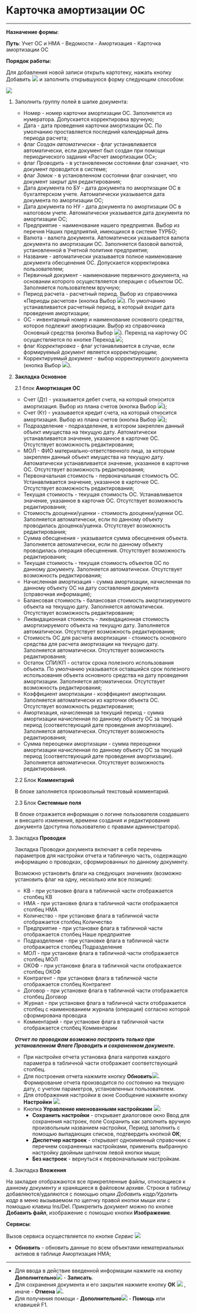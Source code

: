 ﻿# Карточка амортизации ОС
_______________________

**Назначение формы**:

**Путь**:  Учет ОС и НМА - Ведомости - Амортизация - Карточка амортизации ОС

**Порядок работы:**

Для добавления новой записи открыть картотеку, нажать кнопку Добавить ![](topic:Com.AddFiles.Buttons.Btn_Add.png) и заполнить открывшуюся форму следующим способом:

![](topic:.AddFiles.Screenshot_20207.jpg)

1. Заполнить группу полей в шапке документа:

    * Номер - номер карточки амортизации ОС. Заполняется из нумератора. Допускается корректировка вручную;
    * Дата - дата проведения карточки амортизации ОС. По умолчанию проставляется последний календарный день периода расчета;
    * флаг *Создан автоматически* - флаг устанавливается автоматически, если документ был создан при помощи периодического задания «Расчет амортизации ОС»;
    * флаг *Проводить* - в установленном состоянии флаг означает, что документ проводится в системе;
    * флаг *Замок* - в установленном состоянии флаг означает, что документ закрыт для редактирования;
    * Дата документа по БУ - дата документа по амортизации ОС в бухгалтерском учете. Автоматически указывается дата документа по амортизации ОС;
    * Дата документа по НУ - дата документа по амортизации ОС в налоговом учете. Автоматически указывается дата документа по амортизации ОС;
    * Предприятие - наименование нашего предприятия. Выбор из перечня Наших предприятий, имеющихся в системе ТУРБО;
    * Валюта - валюта документа. Автоматически указывается валюта документа по амортизации ОС. Заполняется базовой валютой, установленной в Учетной политике предприятия;
    * Название - автоматически указывается полное наименование документа обесценения ОС. Допускается корректировка пользователем;
    * Первичный документ - наименование первичного документа, на основании которого осуществляется операция с объектом ОС. Заполняется пользователем вручную;
    * Период расчета - расчетный период. Выбор из справочника «Периоды расчетов» (кнопка Выбор ![](topic:Com.AddFiles.Buttons.Btn_select.png)).
    По умолчанию устанавливается расчетный период, в который входит дата проведения амортизации;
    * ОС - инвентарный номер и наименование основного средства, которое подлежит амортизации. Выбор из справочника Основный средства (кнопка Выбор ![](topic:Com.AddFiles.Buttons.Btn_select.png)).
    Переход на карточку ОС осуществляется по кнопке Переход ![](topic:Com.AddFiles.Buttons.Btn_go.png);
    * флаг *Корректировка* - флаг устанавливается в случае, если формируемый документ является корректирующим;
    * Корректируемый документ - выбор корректируемого документа (кнопка Выбор ![](topic:Com.AddFiles.Buttons.Btn_select.png)).

2. **Закладка Основное**

    2.1 блок **Амортизация ОС**

    * Счет (Дт) - указывается дебет счета, на который относится амортизация. Выбор из плана счетов (кнопка Выбор ![](topic:Com.AddFiles.Buttons.Btn_select.png));
    * Счет (Кт) - указывается кредит счета, на который относится амортизация. Выбор из плана счетов (кнопка Выбор ![](topic:Com.AddFiles.Buttons.Btn_select.png));
    * Подразделение - подразделение, в котором закреплен данный объект имущества на текущую дату. Автоматически устанавливается значение, указанное в карточке ОС. Отсутствует возможность редактирования;
    * МОЛ - ФИО материально-ответственного лица, за которым закреплен данный объект имущества на текущую дату. Автоматически устанавливается значение, указанное в карточке ОС. Отсутствует возможность редактирования;
    * Первоначальная стоимость - первоначальная стоимость ОС. Устанавливается значение, указанное в карточке ОС. Отсутствует возможность редактирования;
    * Текущая стоимость - текущая стоимость ОС. Устанавливается значение, указанное в карточке ОС. Отсутствует возможность редактирования;
    * Стоимость дооценки/уценки - стоимость дооценки/уценки ОС. Заполняется автоматически, если по данному объекту проводилась дооценка/уценка. Отсутствует возможность редактирования;
    * Сумма обесценения - указывается сумма обесценения объекта. Заполняется автоматически, если по данному объекту проводилась операция обесценения. Отсутствует возможность редактирования;
    * Текущая стоимость - текущая стоимость объектов ОС по данному документу. Заполняется автоматически. Отсутствует возможность редактирования;
    * Начисленная амортизация - сумма амортизации, начисленная по данному объекту ОС на дату составления документа (справочная информация);
    * Балансовая стоимость - балансовая стоимость амортизируемого объекта на текущую дату. Заполняется автоматически. Отсутствует возможность редактирования;
    * Ликвидационная стоимость - ликвидационная стоимость амортизируемого объекта на текущую дату. Заполняется автоматически. Отсутствует возможность редактирования;
    * Стоимость ОС для расчета амортизации - стоимость основного средства для расчета амортизации на текущую дату. Заполняется автоматически. Отсутствует возможность редактирования;
    * Остаток СПИ/КП - остаток срока полезного использования объекта. По умолчанию указывается оставшийся срок полезного использования объекта основного средства на дату проведения амортизации. Заполняется автоматически. Отсутствует возможность редактирования;
    * Коэффициент амортизации - коэффициент амортизации. Заполняется автоматически из карточки объекта ОС. Отсутствует возможность редактирования;
    * Амортизация, начисленная за текущий период - сумма амортизации начисленная по данному объекту ОС за текущий период (соответствующий дате проведения амортизации). Заполняется автоматически. Отсутствует возможность редактирования;
    * Сумма переоценки амортизации - сумма переоценки амортизации начисленная по данному объекту ОС за текущий период (соответствующий дате проведения амортизации). Заполняется автоматически. Отсутствует возможность редактирования.


    2.2 Блок **Комментарий**

    В блоке заполняется произвольный текстовый комментарий.

    2.3 Блок **Системные поля**

    В блоке отражается информация о логине пользователя создавшего и внесшего изменения, времени создания и редактирования документа (доступна пользователю с правами администратора).

3. Закладка **Проводки**

    Закладка Проводки документа включает в себя перечень параметров для настройки отчета и табличную часть, содержащую информацию о проводках, сформированных по данному документу.

    Возможно установить флаги на следующих значениях (возможно установить флаг на одну, несколько или все позиции):

    * КВ - при установке флага в табличной части отображается столбец КВ
    * НМА - при установке флага в табличной части отображается столбец НМА
    * Количество - при установке флага в табличной части отображается столбец Количество
    * Предприятие  - при установке флага в табличной части отображается столбец Наше предприятие
    * Подразделение - при установке флага в табличной части отображается столбец Подразделение
    * МОЛ - при установке флага в табличной части отображается столбец МОЛ
    * ОКОФ - при установке флага в табличной части отображается столбец ОКОФ
    * Контрагент - при установке флага в табличной части отображается столбец Контрагент
    * Договор - при установке флага в табличной части отображается столбец Договор
    * Журнал - при установке флага в табличной части отображается столбец с наименованием журнала (операции) согласно которой сформирована проводка
    * Комментарий - при установке флага в табличной части отображается столбец Комментарии

    ***Отчет по проводкам возможно построить только при установленном Флаге Проводить и сохраненном документе.***
    * При настройке отчета  установка флага  напротив каждого параметра  в табличной части отображает соответствующий столбец.
    * Для построения отчета нажмите кнопку **Обновить**![](topic:Com.AddFiles.Buttons.Btn_Refresh.png). Формирование отчета производится по состоянию на текущую дату, с учетом параметров, установленных пользователем.
    * Для отображения настройки в окне Сообщение нажмите кнопку **Настройки** ![](topic:Integration.AddFiles.Buttons.Btn_settings.png).
    * Кнопка **Управление именованными настройками**  ![](topic:Com.AddFiles.Buttons.Btn_Settings_menager.png):
        * **Сохранить настройки** -  открывает диалоговое окно Ввод для сохранения настроек, поле Сохранить как заполнить вручную произвольным названием настройки, Период заполнить с помощью выпадающих списков, подтвердить кнопкой **ОК**;
        * **Диспетчер настроек** - открывает одноименный справочник с перечнем сохраненных настройками, применить  выбранную настройку двойным щелчком левой кнопки мыши;
        * **Без настроек** - вернуться к первоначальным настройкам.

4. Закладка **Вложения**

На закладке отображаются все прикрепленные файлы, относящиеся к данному документу и хранящиеся в файловом архиве.
Строки в таблицу  добавляются/удаляются с помощью опции *Добавить кадр/Удалить кадр* в меню вызываемом по щелчку правой кнопки мыши или с помощью клавиш Ins/Del.
Прикрепить документ можно по кнопке **Добавить файл**, изображение с помощью кнопки **Изображение**.


**Сервисы**:

Вызов сервиса осуществляется по кнопке *Сервис* ![](topic:Integration.AddFiles.Buttons.Сервис.png)

* **Обновить** - обновить данные по всем объектами нематериальных активов в таблице Амортизация НМА;

_______________________

* Для ввода в действие введенной информации нажмите на кнопку **Дополнительно**![](topic:Com.AddFiles.Buttons.Btn_OK.png) - **Записать**.
* Для сохранения документа и его закрытия нажмите кнопку **ОК** ![](topic:Com.AddFiles.Buttons.Btn_Ok_grey.png) , иначе - **Отмена** ![](topic:Com.AddFiles.Buttons.BtnCloseCancel.png).
* Для получения помощи - **Дополнительно**![](topic:Com.AddFiles.Buttons.Btn_OK.png) - **Помощь** или клавишей F1.

